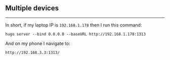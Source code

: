 ## Multiple devices
---

In short, if my laptop IP is `192.168.1.178` then I run this command:

`hugo server --bind 0.0.0.0 --baseURL http://192.168.1.178:1313`

And on my phone I navigate to:

`http://192.168.3.3:1313/`